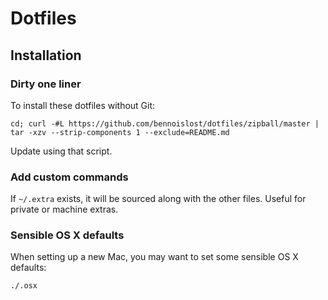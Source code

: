# Dotfiles

## Installation

### Dirty one liner

To install these dotfiles without Git:

```
cd; curl -#L https://github.com/bennoislost/dotfiles/zipball/master | tar -xzv --strip-components 1 --exclude=README.md
```

Update using that script.

### Add custom commands

If `~/.extra` exists, it will be sourced along with the other files. Useful for private or machine extras.

### Sensible OS X defaults

When setting up a new Mac, you may want to set some sensible OS X defaults:

```
./.osx
```
